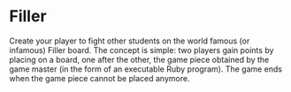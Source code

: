 # Filler

Create your player to fight other students on the world famous (or infamous) Filler board.
The concept is simple: two players gain points by placing on a board, one after the other, the game piece obtained by the game master (in the form of an executable Ruby program).
The game ends when the game piece cannot be placed anymore.
